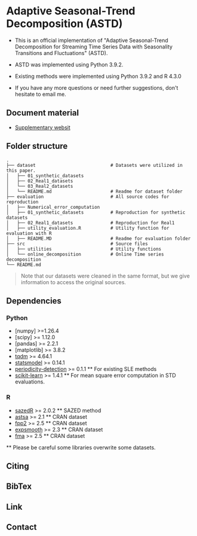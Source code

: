 
# Adaptive Seasonal-Trend Decomposition (ASTD)

- This is an official implementation of "Adaptive Seasonal-Trend Decomposition for Streaming Time Series Data with Seasonality Transitions and Fluctuations" (ASTD).
- ASTD was implemented using Python 3.9.2.
- Existing methods were implemented using Python 3.9.2 and R 4.3.0

- If you have any more questions or need further suggestions, don't hesitate to email me.

## Document material
- [Supplementary websit](https://sites.google.com/view/astd-ecmlpkdd/)


## Folder structure 
    .
    ├── dataset                            # Datasets were utilized in this paper. 
    │   ├── 01_synthetic_datasets           
    │   ├── 02_Real1_datasets             
    │   └── 03_Real2_datasets
    │   └── README.md                      # Readme for dataset folder
    ├── evaluation                         # All source codes for reproduction
    │   ├── Numerical_error_computation 
    │   ├── 01_synthetic_datasets          # Reproduction for synthetic datasets
    │   ├── 02_Real1_datasets              # Reproduction for Real1
    │   ├── utility_evaluation.R           # Utility function for evaluation with R
    │   ├── README.MD                      # Readme for evaluation folder
    ├── src                                # Source files
    │   ├── utilities                      # Utility functions
    │   └── online_decomposition           # Online Time series decomposition
    └── README.md

>  Note that our datasets were cleaned in the same format, but we give information to access the original sources.


## Dependencies
### Python
- [numpy] >=1.26.4
- [scipy] >= 1.12.0
- [pandas] >= 2.2.1
- [matplotlib] >= 3.8.2
- [tqdm](https://tqdm.github.io) >= 4.64.1
- [statsmodel](https://www.statsmodels.org/stable/index.html) >= 0.14.1
- [periodicity-detection](https://periodicity-detection.readthedocs.io/en/latest/) >= 0.1.1    ** For existing SLE methods
- [scikit-learn](https://scikit-learn.org/stable/) >= 1.4.1   ** For mean square error computation in STD evaluations.  

### R
- [sazedR](https://cran.r-project.org/web/packages/sazedR/index.html) >= 2.0.2    ** SAZED method
- [astsa](https://cran.r-project.org/web/packages/astsa/index.html) >= 2.1    ** CRAN dataset
- [fpp2](https://cran.r-project.org/web/packages/fpp2/index.html) >= 2.5    ** CRAN dataset
- [expsmooth](https://cran.r-project.org/web/packages/expsmooth/index.html) >= 2.3    ** CRAN dataset
- [fma](https://cran.r-project.org/web/packages/fma/index.html) >= 2.5    ** CRAN dataset

** Please be careful some libraries overwrite some datasets. 
## Citing


## BibTex


## Link

## Contact

